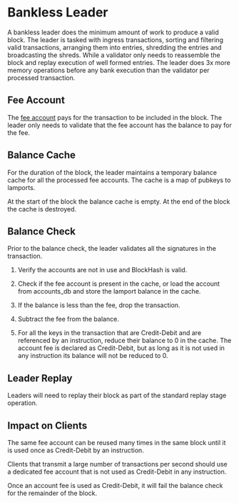 # Bankless Leader

A bankless leader does the minimum amount of work to produce a valid
block.  The leader is tasked with ingress transactions, sorting and
filtering valid transactions, arranging them into entries, shredding
the entries and broadcasting the shreds.  While a validator only
needs to reassemble the block and replay execution of well formed
entries.  The leader does 3x more memory operations before any bank
execution than the validator per processed transaction.

## Fee Account

The [fee account](terminology.md#fee_account) pays for the
transaction to be included in the block.  The leader only needs to
validate that the fee account has the balance to pay for the
fee.

## Balance Cache

For the duration of the block, the leader maintains a temporary
balance cache for all the processed fee accounts.  The cache is
a map of pubkeys to lamports.

At the start of the block the balance cache is empty.  At the end
of the block the cache is destroyed.

## Balance Check

Prior to the balance check, the leader validates all the signatures
in the transaction.

1. Verify the accounts are not in use and BlockHash is valid.

2. Check if the fee account is present in the cache, or load the
account from accounts\_db and store the lamport balance in the
cache.

3. If the balance is less than the fee, drop the transaction.

4. Subtract the fee from the balance.

5. For all the keys in the transaction that are Credit-Debit and
are referenced by an instruction, reduce their balance to 0 in the
cache.  The account fee is declared as Credit-Debit, but as long
as it is not used in any instruction its balance will not be reduced
to 0.

## Leader Replay

Leaders will need to replay their block as part of the standard
replay stage operation.

## Impact on Clients

The same fee account can be reused many times in the same block
until it is used once as Credit-Debit by an instruction.

Clients that transmit a large number of transactions per second
should use a dedicated fee account that is not used as Credit-Debit
in any instruction.

Once an account fee is used as Credit-Debit, it will fail the
balance check for the remainder of the block.
